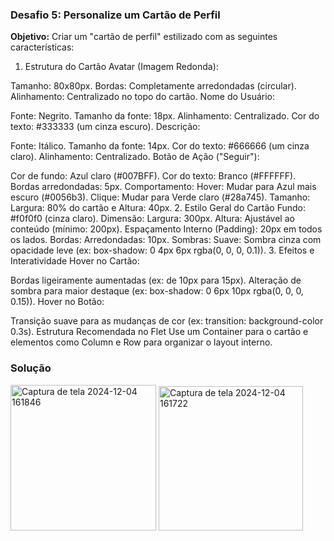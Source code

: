 ### **Desafio 5: Personalize um Cartão de Perfil**
**Objetivo:** Criar um "cartão de perfil" estilizado com as seguintes características:  

1. Estrutura do Cartão
Avatar (Imagem Redonda):

Tamanho: 80x80px.
Bordas: Completamente arredondadas (circular).
Alinhamento: Centralizado no topo do cartão.
Nome do Usuário:

Fonte: Negrito.
Tamanho da fonte: 18px.
Alinhamento: Centralizado.
Cor do texto: #333333 (um cinza escuro).
Descrição:

Fonte: Itálico.
Tamanho da fonte: 14px.
Cor do texto: #666666 (um cinza claro).
Alinhamento: Centralizado.
Botão de Ação ("Seguir"):

Cor de fundo: Azul claro (#007BFF).
Cor do texto: Branco (#FFFFFF).
Bordas arredondadas: 5px.
Comportamento:
Hover: Mudar para Azul mais escuro (#0056b3).
Clique: Mudar para Verde claro (#28a745).
Tamanho: Largura: 80% do cartão e Altura: 40px.
2. Estilo Geral do Cartão
Fundo: #f0f0f0 (cinza claro).
Dimensão:
Largura: 300px.
Altura: Ajustável ao conteúdo (mínimo: 200px).
Espaçamento Interno (Padding): 20px em todos os lados.
Bordas:
Arredondadas: 10px.
Sombras:
Suave: Sombra cinza com opacidade leve (ex: box-shadow: 0 4px 6px rgba(0, 0, 0, 0.1)).
3. Efeitos e Interatividade
Hover no Cartão:

Bordas ligeiramente aumentadas (ex: de 10px para 15px).
Alteração de sombra para maior destaque (ex: box-shadow: 0 6px 10px rgba(0, 0, 0, 0.15)).
Hover no Botão:

Transição suave para as mudanças de cor (ex: transition: background-color 0.3s).
Estrutura Recomendada no Flet
Use um Container para o cartão e elementos como Column e Row para organizar o layout interno.

### **Solução**

<img width="233" alt="Captura de tela 2024-12-04 161846" src="https://github.com/user-attachments/assets/bef74d58-a4cb-4718-935b-b0488212577c">

<img width="231" alt="Captura de tela 2024-12-04 161722" src="https://github.com/user-attachments/assets/df0a36e2-7ef8-4c42-b68e-8c2d89cfb112">
